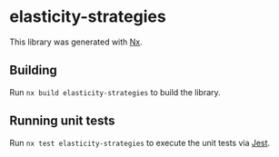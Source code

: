 # elasticity-strategies

This library was generated with [Nx](https://nx.dev).

## Building

Run `nx build elasticity-strategies` to build the library.

## Running unit tests

Run `nx test elasticity-strategies` to execute the unit tests via [Jest](https://jestjs.io).
